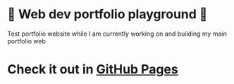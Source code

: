 # 🫧 Web dev portfolio playground 🫧

Test portfolio website while I am currently working on and building my main portfolio web

# Check it out in [GitHub Pages](https://josieko.github.io/PortfolioTest/)
